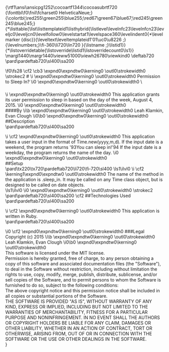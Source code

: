 {\rtf1\ansi\ansicpg1252\cocoartf1344\cocoasubrtf720
{\fonttbl\f0\fnil\fcharset0 HelveticaNeue;}
{\colortbl;\red255\green255\blue255;\red67\green67\blue67;\red245\green245\blue245;}
{\*\listtable{\list\listtemplateid1\listhybrid{\listlevel\levelnfc23\levelnfcn23\leveljc0\leveljcn0\levelfollow0\levelstartat1\levelspace360\levelindent0{\*\levelmarker \{disc\}}{\leveltext\leveltemplateid1\'01\uc0\u8226 ;}{\levelnumbers;}\fi-360\li720\lin720 }{\listname ;}\listid1}}
{\*\listoverridetable{\listoverride\listid1\listoverridecount0\ls1}}
\margl1440\margr1440\vieww51000\viewh26780\viewkind0
\deftab720
\pard\pardeftab720\sl400\sa200

\f0\fs28 \cf2 \cb3 \expnd0\expndtw0\kerning0
\outl0\strokewidth0 \strokec2 #
\i \expnd0\expndtw0\kerning0
\outl0\strokewidth0 Permission to Sleep In?
\i0 \expnd0\expndtw0\kerning0
\outl0\strokewidth0 \
#####
\i \expnd0\expndtw0\kerning0
\outl0\strokewidth0 This application grants its user permission to sleep in based on the day of the week, August 4, 2015.
\i0 \expnd0\expndtw0\kerning0
\outl0\strokewidth0 \
####By 
\i\b \expnd0\expndtw0\kerning0
\outl0\strokewidth0 Leah Klamkin, Evan Clough
\i0\b0 \expnd0\expndtw0\kerning0
\outl0\strokewidth0 \
##Description\
\pard\pardeftab720\sl400\sa200

\i \cf2 \expnd0\expndtw0\kerning0
\outl0\strokewidth0 This application takes a user input in the format of Time.new(yyyy,m,d). If the input date is a weekend, the program returns \'93You can sleep in!\'94 If the input date is a weekday, the program returns the name of the day. 
\i0 \expnd0\expndtw0\kerning0
\outl0\strokewidth0 \
##Setup\
\pard\tx220\tx720\pardeftab720\li720\fi-720\sl400
\ls1\ilvl0
\i \cf2 \kerning1\expnd0\expndtw0 \outl0\strokewidth0 The name of the method in the application is .sleep_in. It may be called on any Time class object, but is designed to be called on date objects. \
\ls1\ilvl0
\i0 \expnd0\expndtw0\kerning0
\outl0\strokewidth0 \strokec2 \
\pard\pardeftab720\sl400\sa200
\cf2 ##Technologies Used\
\pard\pardeftab720\sl400\sa200

\i \cf2 \expnd0\expndtw0\kerning0
\outl0\strokewidth0 This application is written in Ruby.\
\pard\pardeftab720\sl400\sa200

\i0 \cf2 \expnd0\expndtw0\kerning0
\outl0\strokewidth0 ###Legal\
Copyright (c) 2015 
\i\b \expnd0\expndtw0\kerning0
\outl0\strokewidth0 Leah Klamkin, Evan Clough
\i0\b0 \expnd0\expndtw0\kerning0
\outl0\strokewidth0 \
This software is licensed under the MIT license.\
Permission is hereby granted, free of charge, to any person obtaining a copy of this software and associated documentation files (the "Software"), to deal in the Software without restriction, including without limitation the rights to use, copy, modify, merge, publish, distribute, sublicense, and/or sell copies of the Software, and to permit persons to whom the Software is furnished to do so, subject to the following conditions:\
The above copyright notice and this permission notice shall be included in all copies or substantial portions of the Software.\
THE SOFTWARE IS PROVIDED "AS IS", WITHOUT WARRANTY OF ANY KIND, EXPRESS OR IMPLIED, INCLUDING BUT NOT LIMITED TO THE WARRANTIES OF MERCHANTABILITY, FITNESS FOR A PARTICULAR PURPOSE AND NONINFRINGEMENT. IN NO EVENT SHALL THE AUTHORS OR COPYRIGHT HOLDERS BE LIABLE FOR ANY CLAIM, DAMAGES OR OTHER LIABILITY, WHETHER IN AN ACTION OF CONTRACT, TORT OR OTHERWISE, ARISING FROM, OUT OF OR IN CONNECTION WITH THE SOFTWARE OR THE USE OR OTHER DEALINGS IN THE SOFTWARE.\
}